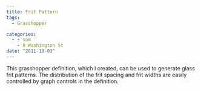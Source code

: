 ```yaml
---
title: Frit Pattern
tags:
  - Grasshopper

categories:
  - - som
    - 8 Washington St
date: "2011-10-03"
---
```


This grasshopper definition, which I created, can be used to generate glass frit patterns. The distribution of the frit spacing and frit widths are easily controlled by graph controls in the definition.
